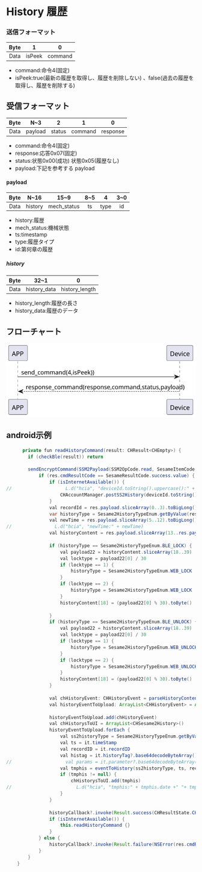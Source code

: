 # History 履歴

### 送信フォーマット
| Byte | 1 | 0 |
|:------:|:------:|:------:|
| Data | isPeek|  command |
- command:命令4(固定)
- isPeek:true(最新の履歴を取得し、履歴を削除しない) 、false(過去の履歴を取得し、履歴を削除する)

## 受信フォーマット
| Byte | N~3 | 2 | 1 | 0 |
|:------:|:------:|:------:|:------:|:------:|
| Data | payload | status | command | response  |
- command:命令4(固定)
- response:応答0x07(固定)
- status:状態0x00(成功) 状態0x05(履歴なし) 
- payload:下記を参考する  payload
#### payload

| Byte | N~16 | 15~9 | 8~5 | 4 | 3~0|
|:------:|:------:|:------:|:------:|:------:|:------:|
| Data | history | mech_status | ts | type | id |

- history:履歴
- mech_status:機械状態
- ts:timestamp
- type:履歴タイプ
- id:第何章の履歴 
##### history 

| Byte | 32~1 | 0 |
|:----:|:---:|:---:|
| Data | history_data | history_length |


- history_length:履歴の長さ
- history_data:履歴のデータ

## フローチャート
![v](history.svg)





## android示例
``` java
      private fun readHistoryCommand(result: CHResult<CHEmpty>) {
        if (checkBle(result)) return

        sendEncryptCommand(SSM2Payload(SSM2OpCode.read, SesameItemCode.history, if (isInternetAvailable()) byteArrayOf(0x01) else byteArrayOf(0x00))) { res ->
            if (res.cmdResultCode == SesameResultCode.success.value) {
                if (isInternetAvailable()) {
//                    L.d("hcia", "deviceId.toString().uppercase():" + deviceId.toString().uppercase())
                    CHAccountManager.postSS2History(deviceId.toString().uppercase(), res.payload.toHexString()) {}
                }
                val recordId = res.payload.sliceArray(0..3).toBigLong().toInt()
                var historyType = Sesame2HistoryTypeEnum.getByValue(res.payload[4]) ?: Sesame2HistoryTypeEnum.NONE
                val newTime = res.payload.sliceArray(5..12).toBigLong() //4
//                L.d("hcia", "newTime:" + newTime)
                val historyContent = res.payload.sliceArray(13..res.payload.count() - 1)

                if (historyType == Sesame2HistoryTypeEnum.BLE_LOCK) {
                    val payload22 = historyContent.sliceArray(18..39)
                    val locktype = payload22[0] / 30
                    if (locktype == 1) {
                        historyType = Sesame2HistoryTypeEnum.WEB_LOCK
                    }
                    if (locktype == 2) {
                        historyType = Sesame2HistoryTypeEnum.WEB_LOCK
                    }
                    historyContent[18] = (payload22[0] % 30).toByte()

                }
                if (historyType == Sesame2HistoryTypeEnum.BLE_UNLOCK) {
                    val payload22 = historyContent.sliceArray(18..39)
                    val locktype = payload22[0] / 30
                    if (locktype == 1) {
                        historyType = Sesame2HistoryTypeEnum.WEB_UNLOCK
                    }
                    if (locktype == 2) {
                        historyType = Sesame2HistoryTypeEnum.WEB_UNLOCK
                    }
                    historyContent[18] = (payload22[0] % 30).toByte()
                }

                val chHistoryEvent: CHHistoryEvent = parseHistoryContent(historyType, historyContent, newTime, recordId)
                val historyEventToUpload: ArrayList<CHHistoryEvent> = ArrayList()

                historyEventToUpload.add(chHistoryEvent)
                val chHistorysToUI = ArrayList<CHSesame2History>()
                historyEventToUpload.forEach {
                    val ss2historyType = Sesame2HistoryTypeEnum.getByValue(it.type) ?: Sesame2HistoryTypeEnum.NONE
                    val ts = it.timeStamp
                    val recordID = it.recordID
                    val histag = it.historyTag?.base64decodeByteArray()
//                    val params = it.parameter?.base64decodeByteArray()
                    val tmphis = eventToHistory(ss2historyType, ts, recordID, histag)
                    if (tmphis != null) {
                        chHistorysToUI.add(tmphis)
//                        L.d("hcia", "tmphis:" + tmphis.date +" "+ tmphis.recordID)
                    }
                }

                historyCallback?.invoke(Result.success(CHResultState.CHResultStateBLE(Pair(chHistorysToUI.toList(), null))))
                if (isInternetAvailable()) {
                    this.readHistoryCommand {}
                }
            } else {
                historyCallback?.invoke(Result.failure(NSError(res.cmdResultCode.toString(), "CBCentralManager", res.cmdResultCode.toInt())))
            }
        }
    }

```
